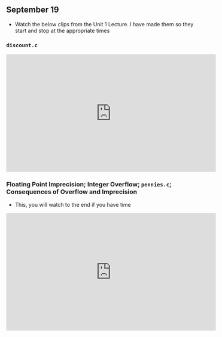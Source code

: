 ## September 19

- Watch the below clips from the Unit 1 Lecture. I have made them so they start and stop at the appropriate times

### `discount.c`

<iframe width="560" height="315" src="https://www.youtube.com/embed/URrzmoIyqLw?start=6919&end=7363s" title="YouTube video player" frameborder="0" allow="accelerometer; autoplay; clipboard-write; encrypted-media; gyroscope; picture-in-picture" allowfullscreen></iframe>

### Floating Point Imprecision; Integer Overflow; `pennies.c`; Consequences of Overflow and Imprecision

- This, you will watch to the end if you have time 

<iframe width="560" height="315" src="https://www.youtube.com/embed/URrzmoIyqLw?start=7961" title="YouTube video player" frameborder="0" allow="accelerometer; autoplay; clipboard-write; encrypted-media; gyroscope; picture-in-picture" allowfullscreen></iframe>

